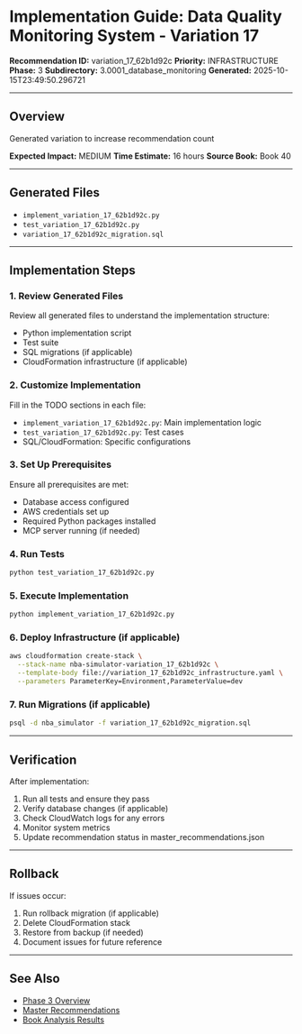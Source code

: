 # Implementation Guide: Data Quality Monitoring System - Variation 17

**Recommendation ID:** variation_17_62b1d92c
**Priority:** INFRASTRUCTURE
**Phase:** 3
**Subdirectory:** 3.0001_database_monitoring
**Generated:** 2025-10-15T23:49:50.296721

---

## Overview

Generated variation to increase recommendation count

**Expected Impact:** MEDIUM
**Time Estimate:** 16 hours
**Source Book:** Book 40

---

## Generated Files

- `implement_variation_17_62b1d92c.py`
- `test_variation_17_62b1d92c.py`
- `variation_17_62b1d92c_migration.sql`

---

## Implementation Steps

### 1. Review Generated Files

Review all generated files to understand the implementation structure:
- Python implementation script
- Test suite
- SQL migrations (if applicable)
- CloudFormation infrastructure (if applicable)

### 2. Customize Implementation

Fill in the TODO sections in each file:
- `implement_variation_17_62b1d92c.py`: Main implementation logic
- `test_variation_17_62b1d92c.py`: Test cases
- SQL/CloudFormation: Specific configurations

### 3. Set Up Prerequisites

Ensure all prerequisites are met:
- Database access configured
- AWS credentials set up
- Required Python packages installed
- MCP server running (if needed)

### 4. Run Tests

```bash
python test_variation_17_62b1d92c.py
```

### 5. Execute Implementation

```bash
python implement_variation_17_62b1d92c.py
```

### 6. Deploy Infrastructure (if applicable)

```bash
aws cloudformation create-stack \
  --stack-name nba-simulator-variation_17_62b1d92c \
  --template-body file://variation_17_62b1d92c_infrastructure.yaml \
  --parameters ParameterKey=Environment,ParameterValue=dev
```

### 7. Run Migrations (if applicable)

```bash
psql -d nba_simulator -f variation_17_62b1d92c_migration.sql
```

---

## Verification

After implementation:
1. Run all tests and ensure they pass
2. Verify database changes (if applicable)
3. Check CloudWatch logs for any errors
4. Monitor system metrics
5. Update recommendation status in master_recommendations.json

---

## Rollback

If issues occur:
1. Run rollback migration (if applicable)
2. Delete CloudFormation stack
3. Restore from backup (if needed)
4. Document issues for future reference

---

## See Also

- [Phase 3 Overview](/Users/ryanranft/nba-simulator-aws/docs/phases/phase_3/)
- [Master Recommendations](/Users/ryanranft/nba-mcp-synthesis/analysis_results/master_recommendations.json)
- [Book Analysis Results](/Users/ryanranft/nba-mcp-synthesis/analysis_results/)
